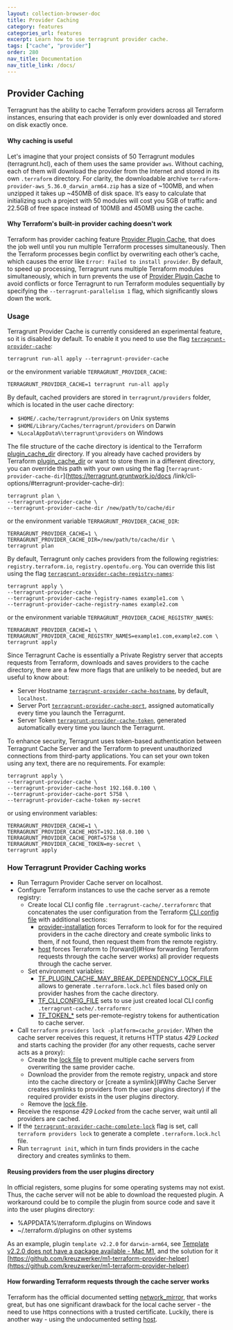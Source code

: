 ```yaml
---
layout: collection-browser-doc
title: Provider Caching
category: features
categories_url: features
excerpt: Learn how to use terragrunt provider cache.
tags: ["cache", "provider"]
order: 280
nav_title: Documentation
nav_title_link: /docs/
---
```


## Provider Caching

Terragrunt has the ability to cache Terraform providers across all Terraform instances, ensuring that each provider is only ever downloaded and stored on disk exactly once.

#### Why caching is useful

Let's imagine that your project consists of 50 Terragrunt modules (terragrunt.hcl), each of them uses the same provider `aws`. Without caching, each of them will download the provider from the Internet and stored in its own `.terraform` directory. For clarity, the downloadable archive `terraform-provider-aws_5.36.0_darwin_arm64.zip` has a size of ~100MB, and when unzipped it takes up ~450MB of disk space. It’s easy to calculate that initializing such a project with 50 modules will cost you 5GB of traffic and 22.5GB of free space instead of 100MB and 450MB using the cache.

#### Why Terraform's built-in provider caching doesn't work

Terraform has provider caching feature [Provider Plugin Cache](https://developer.hashicorp.com/terraform/cli/config/config-file#provider-plugin-cache), that does the job well until you run multiple Terraform processes simultaneously. Then the Terraform processes begin conflict by overwriting each other’s cache, which causes the error like `Error: Failed to install provider`. By default, to speed up processing, Terragrunt runs multiple Terraform modules simultaneously, which in turn prevents the use of [Provider Plugin Cache](https://developer.hashicorp.com/terraform/cli/config/config-file#provider-plugin-cache) to avoid conflicts or force Terragrunt to run Terraform modules sequentially by specifying the `--terragrunt-parallelism 1` flag, which significantly slows down the work.

### Usage

Terragrunt Provider Cache is currently considered an experimental feature, so it is disabled by default. To enable it you need to use the flag [`terragrunt-provider-cache`](https://terragrunt.gruntwork.io/docs/reference/cli-options/#terragrunt-provider-cache):

``` shell
terragrunt run-all apply --terragrunt-provider-cache
```
or the environment variable `TERRAGRUNT_PROVIDER_CACHE`:

``` shell
TERRAGRUNT_PROVIDER_CACHE=1 terragrunt run-all apply
```

By default, cached providers are stored in `terragrunt/providers` folder, which is located in the user cache directory:

* `$HOME/.cache/terragrunt/providers` on Unix systems
* `$HOME/Library/Caches/terragrunt/providers` on Darwin
* `%LocalAppData%\terragrunt\providers` on Windows

The file structure of the cache directory is identical to the Terraform [plugin_cache_dir](https://developer.hashicorp.com/terraform/cli/config/config-file#provider-plugin-cache) directory.
If you already have cached providers by Terraform [plugin_cache_dir](https://developer.hashicorp.com/terraform/cli/config/config-file#provider-plugin-cache) or want to store them in a different directory, you can override this path with your own using the flag [`terragrunt-provider-cache-dir`](https://terragrunt.gruntwork.io/docs /link/cli-options/#terragrunt-provider-cache-dir):

``` shell
terragrunt plan \
--terragrunt-provider-cache \
--terragrunt-provider-cache-dir /new/path/to/cache/dir
```

or the environment variable `TERRAGRUNT_PROVIDER_CACHE_DIR`:

``` shell
TERRAGRUNT_PROVIDER_CACHE=1 \
TERRAGRUNT_PROVIDER_CACHE_DIR=/new/path/to/cache/dir \
terragrunt plan
```

By default, Terragrunt only caches providers from the following registries: `registry.terraform.io`, `registry.opentofu.org`. You can override this list using the flag [`terragrunt-provider-cache-registry-names`](https://terragrunt.gruntwork.io/docs/reference/cli-options/#terragrunt-provider-cache-registry-names):


``` shell
terragrunt apply \
--terragrunt-provider-cache \
--terragrunt-provider-cache-registry-names example1.com \
--terragrunt-provider-cache-registry-names example2.com
```

or the environment variable `TERRAGRUNT_PROVIDER_CACHE_REGISTRY_NAMES`:

``` shell
TERRAGRUNT_PROVIDER_CACHE=1 \
TERRAGRUNT_PROVIDER_CACHE_REGISTRY_NAMES=example1.com,example2.com \
terragrunt apply
```

Since Terragrunt Cache is essentially a Private Registry server that accepts requests from Terraform, downloads and saves providers to the cache directory, there are a few more flags that are unlikely to be needed, but are useful to know about:

* Server Hostname [`terragrunt-provider-cache-hostname`](https://terragrunt.gruntwork.io/docs/reference/cli-options/#terragrunt-provider-cache-hostname), by default, `localhost`.
* Server Port [`terragrunt-provider-cache-port`](https://terragrunt.gruntwork.io/docs/reference/cli-options/#terragrunt-provider-cache-port), assigned automatically  every time you launch the Terragurnt.
* Server Token [`terragrunt-provider-cache-token`](https://terragrunt.gruntwork.io/docs/reference/cli-options/#terragrunt-provider-cache-token), generated automatically every time you launch  the Terragurnt.

To enhance security, Terragrunt uses token-based authentication between Terragrunt Cache Server and the Terraform to prevent unauthorized connections from third-party applications. You can set your own token using any text, there are no requirements. For example:

``` shell
terragrunt apply \
--terragrunt-provider-cache \
--terragrunt-provider-cache-host 192.168.0.100 \
--terragrunt-provider-cache-port 5758 \
--terragrunt-provider-cache-token my-secret
```
or using environment variables:

``` shell
TERRAGRUNT_PROVIDER_CACHE=1 \
TERRAGRUNT_PROVIDER_CACHE_HOST=192.168.0.100 \
TERRAGRUNT_PROVIDER_CACHE_PORT=5758 \
TERRAGRUNT_PROVIDER_CACHE_TOKEN=my-secret \
terragrunt apply
```

### How Terragrunt Provider Caching works

* Run Terragurn Provider Cache server on localhost.
* Configure Terraform instances to use the cache server as a remote registry:
  * Create local CLI config file `.terragrunt-cache/.terraformrc` that concatenates the user configuration from the Terraform [CLI config file](https://developer.hashicorp.com/terraform/cli/config/config-file) with additional sections:
     * [provider-installation](https://developer.hashicorp.com/terraform/cli/config/config-file#provider-installation) forces Terraform to look for for the required providers in the cache directory and create symbolic links to them, if not found, then request them from the remote registry.
     * [host](https://github.com/hashicorp/terraform/issues/28309) forces Terraform to [forward](#How forwarding Terraform requests through the cache server works) all provider requests through the cache server.
  * Set environment variables:
     * [TF_PLUGIN_CACHE_MAY_BREAK_DEPENDENCY_LOCK_FILE](https://developer.hashicorp.com/terraform/cli/config/config-file#allowing-the-provider-plugin-cache-to-break-the-dependency-lock-file) allows to generate `.terraform.lock.hcl` files based only on provider hashes from the cache directory.
     * [TF_CLI_CONFIG_FILE](https://developer.hashicorp.com/terraform/cli/config/environment-variables#tf_plugin_cache_dir) sets to use just created local CLI config `.terragrunt-cache/.terraformrc`
     * [TF_TOKEN_*](https://developer.hashicorp.com/terraform/cli/config/config-file#environment-variable-credentials) sets per-remote-registry tokens for authentication to cache server.
* Call `terraform providers lock -platform=cache_provider`. When the cache server receives this request, it returns HTTP status _429 Locked_ and starts caching the provider (for any other requests, cache server acts as a proxy):
  * Create the [lock file](https://en.wikipedia.org/wiki/File_locking) to prevent multiple cache servers from overwriting the same provider cache.
  * Download the provider from the remote registry, unpack and store into the cache directory or [create a symlink](#Why Cache Server creates symlinks to providers from the user plugins directory) if the required provider exists in the user plugins directory.
  * Remove the [lock file](https://en.wikipedia.org/wiki/File_locking).
* Receive the response _429 Locked_ from the cache server, wait until all providers are cached.
* If the [`terragrunt-provider-cache-complete-lock`](https://terragrunt.gruntwork.io/docs/reference/cli-options/#terragrunt-provider-cache-complete-lock) flag is set, call `terraform providers lock` to generate a complete `.terraform.lock.hcl` file.
* Run `terragrunt init`, which in turn finds providers in the cache directory and creates symlinks to them.

#### Reusing providers from the user plugins directory

In official registers, some plugins for some operating systems may not exist. Thus, the cache server will not be able to download the requested plugin. A workaround could be to compile the plugin from source code and save it into the user plugins directory:
* %APPDATA%\terraform.d\plugins on Windows
* ~/.terraform.d/plugins on other systems

As an example, plugin `template v2.2.0` for `darwin-arm64`, see [Template v2.2.0 does not have a package available - Mac M1](https://discuss.hashicorp.com/t/template-v2-2-0-does-not-have-a-package-available-mac-m1/35099), and the solution for it [https://github.com/kreuzwerker/m1-terraform-provider-helper](https://github.com/kreuzwerker/m1-terraform-provider-helper)

#### How forwarding Terraform requests through the cache server works

Terraform has the official documented setting [network_mirror](https://developer.hashicorp.com/terraform/cli/config/config-file#network_mirror), that works great, but has one significant drawback for the local cache server - the need to use https connections with a trusted certificate. Luckily, there is another way - using the undocumented setting [host](https://github.com/hashicorp/terraform/issues/28309).
